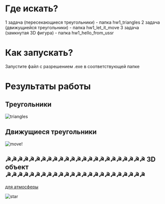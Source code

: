 # Где искать?

1 задача (пересекающиеся треугольники) - папка hw1_triangles
2 задача (движущиейся треугольники) - папка hw1_let_it_move
3 задача (замкнутая 3D фигура) - папка hw1_hello_from_ussr

# Как запускать?

Запустите файл с разрешением .exe в соответствующей папке

# Результаты работы

## Треугольники
![triangles](https://user-images.githubusercontent.com/45429125/161583592-9f8f74ad-7565-4968-b58d-16804956d6ee.png)

## Движущиеся треугольники
![move!](https://user-images.githubusercontent.com/45429125/161583406-7c81b9bf-3db1-4733-9218-9239f0cadbd2.gif)

## ☭☭☭☭☭☭☭☭☭☭☭☭☭☭☭☭☭☭☭☭☭☭☭☭ 3D объект ☭☭☭☭☭☭☭☭☭☭☭☭☭☭☭☭☭☭☭☭☭☭☭☭

 [для атмосферы](https://www.youtube.com/watch?v=WOUWGHDEqHI)

![star](https://user-images.githubusercontent.com/45429125/161583391-f0d36f59-59ea-45a9-8a1f-fea80c3b7907.gif)
